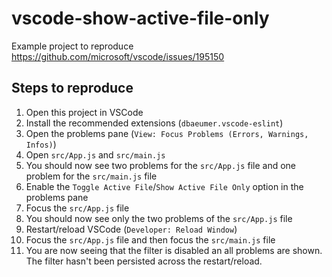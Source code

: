 # vscode-show-active-file-only

Example project to reproduce <https://github.com/microsoft/vscode/issues/195150>

## Steps to reproduce

1. Open this project in VSCode
2. Install the recommended extensions (`dbaeumer.vscode-eslint`)
3. Open the problems pane (`View: Focus Problems (Errors, Warnings, Infos)`)
4. Open `src/App.js` and `src/main.js`
5. You should now see two problems for the `src/App.js` file and one problem for the `src/main.js` file
6. Enable the `Toggle Active File`/`Show Active File Only` option in the problems pane
7. Focus the `src/App.js` file
8. You should now see only the two problems of the `src/App.js` file
9. Restart/reload VSCode (`Developer: Reload Window`)
10. Focus the `src/App.js` file and then focus the `src/main.js` file
11. You are now seeing that the filter is disabled an all problems are shown. The filter hasn't been persisted across the restart/reload.
